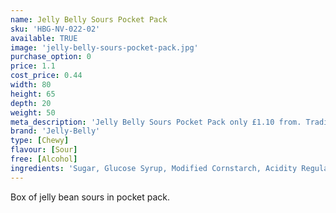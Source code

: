 ```yaml
---
name: Jelly Belly Sours Pocket Pack
sku: 'HBG-NV-022-02'
available: TRUE
image: 'jelly-belly-sours-pocket-pack.jpg'
purchase_option: 0
price: 1.1
cost_price: 0.44
width: 80
height: 65
depth: 20
weight: 50
meta_description: 'Jelly Belly Sours Pocket Pack only £1.10 from. Traditional sweets and more at Humbugs Confectionery Store. Specialists in satisfying your sweet tooth!"'
brand: 'Jelly-Belly'
type: [Chewy]
flavour: [Sour]
free: [Alcohol]
ingredients: 'Sugar, Glucose Syrup, Modified Cornstarch, Acidity Regulators: (E297, E325, E330, E331), Apple Juice Concentrate, Strawberry Puree, Blueberry Puree, Grape Juice Concentrate, Lemon Puree, Cherry Juice Concentrate, Raspberry Puree, Peach Puree Concentrate, Orange Puree, Natural and Artificial Flavourings, Colours (E100, E102 [Tartrazine], E110, E129, E132, E133, E150D, E171), Glazing Agents (E901, E903, E904)'
---
```

Box of jelly bean sours in pocket pack.